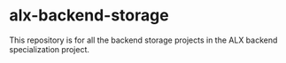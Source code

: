 # alx-backend-storage
This repository is for all the backend storage projects in the ALX backend specialization project.
